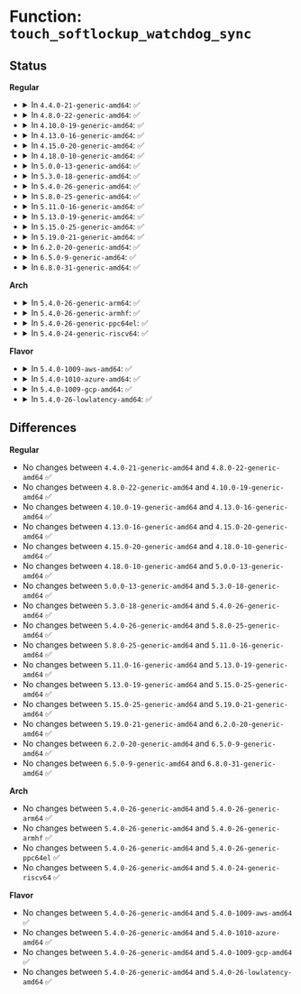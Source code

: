 # Function: <code>touch_softlockup_watchdog_sync</code>

## Status
<b>Regular</b>
<ul>
<li>
<details>
<summary>In <code>4.4.0-21-generic-amd64</code>: ✅</summary>

```c
void touch_softlockup_watchdog_sync()
```

```json
{
  "name": "touch_softlockup_watchdog_sync",
  "collision_type": "Unique Global",
  "inline_type": "No",
  "funcs": [
    {
      "addr": 18446744071580135648,
      "name": "touch_softlockup_watchdog_sync",
      "external": true,
      "loc": "kernel/watchdog.c:268",
      "file": "kernel/watchdog.c",
      "inline": "seen, unknown",
      "caller_inline": [],
      "caller_func": [
        "arch/x86/kernel/pvclock.c:pvclock_touch_watchdogs",
        "kernel/debug/debug_core.c:kgdb_cpu_enter",
        "kernel/debug/debug_core.c:kgdb_cpu_enter",
        "kernel/debug/debug_core.c:kgdb_cpu_enter"
      ]
    }
  ],
  "symbols": [
    {
      "addr": 18446744071580135648,
      "name": "touch_softlockup_watchdog_sync",
      "section": ".text",
      "bind": "STB_GLOBAL",
      "size": 31
    }
  ]
}
```
</details>
</li>
<li>
<details>
<summary>In <code>4.8.0-22-generic-amd64</code>: ✅</summary>

```c
void touch_softlockup_watchdog_sync()
```

```json
{
  "name": "touch_softlockup_watchdog_sync",
  "collision_type": "Unique Global",
  "inline_type": "No",
  "funcs": [
    {
      "addr": 18446744071580169776,
      "name": "touch_softlockup_watchdog_sync",
      "external": true,
      "loc": "kernel/watchdog.c:284",
      "file": "kernel/watchdog.c",
      "inline": "seen, unknown",
      "caller_inline": [],
      "caller_func": [
        "arch/x86/kernel/pvclock.c:pvclock_touch_watchdogs",
        "kernel/debug/debug_core.c:kgdb_cpu_enter",
        "kernel/debug/debug_core.c:kgdb_cpu_enter",
        "kernel/debug/debug_core.c:kgdb_cpu_enter"
      ]
    }
  ],
  "symbols": [
    {
      "addr": 18446744071580169776,
      "name": "touch_softlockup_watchdog_sync",
      "section": ".text",
      "bind": "STB_GLOBAL",
      "size": 31
    }
  ]
}
```
</details>
</li>
<li>
<details>
<summary>In <code>4.10.0-19-generic-amd64</code>: ✅</summary>

```c
void touch_softlockup_watchdog_sync()
```

```json
{
  "name": "touch_softlockup_watchdog_sync",
  "collision_type": "Unique Global",
  "inline_type": "No",
  "funcs": [
    {
      "addr": 18446744071580209216,
      "name": "touch_softlockup_watchdog_sync",
      "external": true,
      "loc": "kernel/watchdog.c:207",
      "file": "kernel/watchdog.c",
      "inline": "seen, unknown",
      "caller_inline": [],
      "caller_func": [
        "arch/x86/kernel/pvclock.c:pvclock_touch_watchdogs",
        "kernel/debug/debug_core.c:kgdb_cpu_enter",
        "kernel/debug/debug_core.c:kgdb_cpu_enter",
        "kernel/debug/debug_core.c:kgdb_cpu_enter"
      ]
    }
  ],
  "symbols": [
    {
      "addr": 18446744071580209216,
      "name": "touch_softlockup_watchdog_sync",
      "section": ".text",
      "bind": "STB_GLOBAL",
      "size": 31
    }
  ]
}
```
</details>
</li>
<li>
<details>
<summary>In <code>4.13.0-16-generic-amd64</code>: ✅</summary>

```c
void touch_softlockup_watchdog_sync()
```

```json
{
  "name": "touch_softlockup_watchdog_sync",
  "collision_type": "Unique Global",
  "inline_type": "No",
  "funcs": [
    {
      "addr": 18446744071580217776,
      "name": "touch_softlockup_watchdog_sync",
      "external": true,
      "loc": "kernel/watchdog.c:290",
      "file": "kernel/watchdog.c",
      "inline": "seen, unknown",
      "caller_inline": [],
      "caller_func": [
        "arch/x86/kernel/pvclock.c:pvclock_touch_watchdogs",
        "kernel/debug/debug_core.c:kgdb_cpu_enter",
        "kernel/debug/debug_core.c:kgdb_cpu_enter",
        "kernel/debug/debug_core.c:kgdb_cpu_enter"
      ]
    }
  ],
  "symbols": [
    {
      "addr": 18446744071580217776,
      "name": "touch_softlockup_watchdog_sync",
      "section": ".text",
      "bind": "STB_GLOBAL",
      "size": 31
    }
  ]
}
```
</details>
</li>
<li>
<details>
<summary>In <code>4.15.0-20-generic-amd64</code>: ✅</summary>

```c
void touch_softlockup_watchdog_sync()
```

```json
{
  "name": "touch_softlockup_watchdog_sync",
  "collision_type": "Unique Global",
  "inline_type": "No",
  "funcs": [
    {
      "addr": 18446744071580269008,
      "name": "touch_softlockup_watchdog_sync",
      "external": true,
      "loc": "kernel/watchdog.c:303",
      "file": "kernel/watchdog.c",
      "inline": "seen, unknown",
      "caller_inline": [],
      "caller_func": [
        "arch/x86/kernel/pvclock.c:pvclock_touch_watchdogs",
        "kernel/debug/debug_core.c:kgdb_cpu_enter",
        "kernel/debug/debug_core.c:kgdb_cpu_enter",
        "kernel/debug/debug_core.c:kgdb_cpu_enter"
      ]
    }
  ],
  "symbols": [
    {
      "addr": 18446744071580269008,
      "name": "touch_softlockup_watchdog_sync",
      "section": ".text",
      "bind": "STB_GLOBAL",
      "size": 31
    }
  ]
}
```
</details>
</li>
<li>
<details>
<summary>In <code>4.18.0-10-generic-amd64</code>: ✅</summary>

```c
void touch_softlockup_watchdog_sync()
```

```json
{
  "name": "touch_softlockup_watchdog_sync",
  "collision_type": "Unique Global",
  "inline_type": "No",
  "funcs": [
    {
      "addr": 18446744071580329248,
      "name": "touch_softlockup_watchdog_sync",
      "external": true,
      "loc": "kernel/watchdog.c:303",
      "file": "kernel/watchdog.c",
      "inline": "seen, unknown",
      "caller_inline": [],
      "caller_func": [
        "arch/x86/kernel/pvclock.c:pvclock_touch_watchdogs",
        "kernel/debug/debug_core.c:kgdb_cpu_enter",
        "kernel/debug/debug_core.c:kgdb_cpu_enter",
        "kernel/debug/debug_core.c:kgdb_cpu_enter"
      ]
    }
  ],
  "symbols": [
    {
      "addr": 18446744071580329248,
      "name": "touch_softlockup_watchdog_sync",
      "section": ".text",
      "bind": "STB_GLOBAL",
      "size": 31
    }
  ]
}
```
</details>
</li>
<li>
<details>
<summary>In <code>5.0.0-13-generic-amd64</code>: ✅</summary>

```c
void touch_softlockup_watchdog_sync()
```

```json
{
  "name": "touch_softlockup_watchdog_sync",
  "collision_type": "Unique Global",
  "inline_type": "No",
  "funcs": [
    {
      "addr": 18446744071580382512,
      "name": "touch_softlockup_watchdog_sync",
      "external": true,
      "loc": "kernel/watchdog.c:298",
      "file": "kernel/watchdog.c",
      "inline": "seen, unknown",
      "caller_inline": [],
      "caller_func": [
        "arch/x86/kernel/pvclock.c:pvclock_touch_watchdogs",
        "kernel/debug/debug_core.c:kgdb_cpu_enter",
        "kernel/debug/debug_core.c:kgdb_cpu_enter",
        "kernel/debug/debug_core.c:kgdb_cpu_enter"
      ]
    }
  ],
  "symbols": [
    {
      "addr": 18446744071580382512,
      "name": "touch_softlockup_watchdog_sync",
      "section": ".text",
      "bind": "STB_GLOBAL",
      "size": 31
    }
  ]
}
```
</details>
</li>
<li>
<details>
<summary>In <code>5.3.0-18-generic-amd64</code>: ✅</summary>

```c
void touch_softlockup_watchdog_sync()
```

```json
{
  "name": "touch_softlockup_watchdog_sync",
  "collision_type": "Unique Global",
  "inline_type": "No",
  "funcs": [
    {
      "addr": 18446744071580435200,
      "name": "touch_softlockup_watchdog_sync",
      "external": true,
      "loc": "kernel/watchdog.c:305",
      "file": "kernel/watchdog.c",
      "inline": "seen, unknown",
      "caller_inline": [],
      "caller_func": [
        "arch/x86/kernel/pvclock.c:pvclock_touch_watchdogs",
        "kernel/debug/debug_core.c:kgdb_cpu_enter",
        "kernel/debug/debug_core.c:kgdb_cpu_enter",
        "kernel/debug/debug_core.c:kgdb_cpu_enter"
      ]
    }
  ],
  "symbols": [
    {
      "addr": 18446744071580435200,
      "name": "touch_softlockup_watchdog_sync",
      "section": ".text",
      "bind": "STB_GLOBAL",
      "size": 31
    }
  ]
}
```
</details>
</li>
<li>
<details>
<summary>In <code>5.4.0-26-generic-amd64</code>: ✅</summary>

```c
void touch_softlockup_watchdog_sync()
```

```json
{
  "name": "touch_softlockup_watchdog_sync",
  "collision_type": "Unique Global",
  "inline_type": "No",
  "funcs": [
    {
      "addr": 18446744071580483968,
      "name": "touch_softlockup_watchdog_sync",
      "external": true,
      "loc": "kernel/watchdog.c:307",
      "file": "kernel/watchdog.c",
      "inline": "seen, unknown",
      "caller_inline": [],
      "caller_func": [
        "arch/x86/kernel/pvclock.c:pvclock_touch_watchdogs",
        "arch/x86/platform/uv/uv_nmi.c:uv_handle_nmi",
        "kernel/debug/debug_core.c:kgdb_cpu_enter",
        "kernel/debug/debug_core.c:kgdb_cpu_enter",
        "kernel/debug/debug_core.c:kgdb_cpu_enter"
      ]
    }
  ],
  "symbols": [
    {
      "addr": 18446744071580483968,
      "name": "touch_softlockup_watchdog_sync",
      "section": ".text",
      "bind": "STB_GLOBAL",
      "size": 31
    }
  ]
}
```
</details>
</li>
<li>
<details>
<summary>In <code>5.8.0-25-generic-amd64</code>: ✅</summary>

```c
void touch_softlockup_watchdog_sync()
```

```json
{
  "name": "touch_softlockup_watchdog_sync",
  "collision_type": "Unique Global",
  "inline_type": "No",
  "funcs": [
    {
      "addr": 18446744071580568832,
      "name": "touch_softlockup_watchdog_sync",
      "external": true,
      "loc": "kernel/watchdog.c:286",
      "file": "kernel/watchdog.c",
      "inline": "seen, unknown",
      "caller_inline": [],
      "caller_func": [
        "arch/x86/kernel/pvclock.c:pvclock_clocksource_read",
        "arch/x86/platform/uv/uv_nmi.c:uv_handle_nmi",
        "kernel/debug/debug_core.c:kgdb_cpu_enter",
        "kernel/debug/debug_core.c:kgdb_cpu_enter",
        "kernel/debug/debug_core.c:kgdb_cpu_enter"
      ]
    }
  ],
  "symbols": [
    {
      "addr": 18446744071580568832,
      "name": "touch_softlockup_watchdog_sync",
      "section": ".text",
      "bind": "STB_GLOBAL",
      "size": 31
    }
  ]
}
```
</details>
</li>
<li>
<details>
<summary>In <code>5.11.0-16-generic-amd64</code>: ✅</summary>

```c
void touch_softlockup_watchdog_sync()
```

```json
{
  "name": "touch_softlockup_watchdog_sync",
  "collision_type": "Unique Global",
  "inline_type": "No",
  "funcs": [
    {
      "addr": 18446744071580556704,
      "name": "touch_softlockup_watchdog_sync",
      "external": true,
      "loc": "kernel/watchdog.c:286",
      "file": "kernel/watchdog.c",
      "inline": "seen, unknown",
      "caller_inline": [],
      "caller_func": [
        "arch/x86/kernel/pvclock.c:pvclock_clocksource_read",
        "arch/x86/platform/uv/uv_nmi.c:uv_handle_nmi",
        "kernel/debug/debug_core.c:kgdb_cpu_enter",
        "kernel/debug/debug_core.c:kgdb_cpu_enter",
        "kernel/debug/debug_core.c:kgdb_cpu_enter"
      ]
    }
  ],
  "symbols": [
    {
      "addr": 18446744071580556704,
      "name": "touch_softlockup_watchdog_sync",
      "section": ".text",
      "bind": "STB_GLOBAL",
      "size": 31
    }
  ]
}
```
</details>
</li>
<li>
<details>
<summary>In <code>5.13.0-19-generic-amd64</code>: ✅</summary>

```c
void touch_softlockup_watchdog_sync()
```

```json
{
  "name": "touch_softlockup_watchdog_sync",
  "collision_type": "Unique Global",
  "inline_type": "No",
  "funcs": [
    {
      "addr": 18446744071580560016,
      "name": "touch_softlockup_watchdog_sync",
      "external": true,
      "loc": "kernel/watchdog.c:299",
      "file": "kernel/watchdog.c",
      "inline": "seen, unknown",
      "caller_inline": [],
      "caller_func": [
        "arch/x86/kernel/pvclock.c:pvclock_clocksource_read",
        "arch/x86/platform/uv/uv_nmi.c:uv_handle_nmi",
        "kernel/debug/debug_core.c:kgdb_cpu_enter",
        "kernel/debug/debug_core.c:kgdb_cpu_enter",
        "kernel/debug/debug_core.c:kgdb_cpu_enter"
      ]
    }
  ],
  "symbols": [
    {
      "addr": 18446744071580560016,
      "name": "touch_softlockup_watchdog_sync",
      "section": ".text",
      "bind": "STB_GLOBAL",
      "size": 31
    }
  ]
}
```
</details>
</li>
<li>
<details>
<summary>In <code>5.15.0-25-generic-amd64</code>: ✅</summary>

```c
void touch_softlockup_watchdog_sync()
```

```json
{
  "name": "touch_softlockup_watchdog_sync",
  "collision_type": "Unique Global",
  "inline_type": "No",
  "funcs": [
    {
      "addr": 18446744071580729984,
      "name": "touch_softlockup_watchdog_sync",
      "external": true,
      "loc": "kernel/watchdog.c:299",
      "file": "kernel/watchdog.c",
      "inline": "seen, unknown",
      "caller_inline": [],
      "caller_func": [
        "arch/x86/kernel/pvclock.c:pvclock_clocksource_read",
        "arch/x86/platform/uv/uv_nmi.c:uv_handle_nmi",
        "kernel/debug/debug_core.c:kgdb_cpu_enter",
        "kernel/debug/debug_core.c:kgdb_cpu_enter",
        "kernel/debug/debug_core.c:kgdb_cpu_enter"
      ]
    }
  ],
  "symbols": [
    {
      "addr": 18446744071580729984,
      "name": "touch_softlockup_watchdog_sync",
      "section": ".text",
      "bind": "STB_GLOBAL",
      "size": 31
    }
  ]
}
```
</details>
</li>
<li>
<details>
<summary>In <code>5.19.0-21-generic-amd64</code>: ✅</summary>

```c
void touch_softlockup_watchdog_sync()
```

```json
{
  "name": "touch_softlockup_watchdog_sync",
  "collision_type": "Unique Global",
  "inline_type": "No",
  "funcs": [
    {
      "addr": 18446744071580943008,
      "name": "touch_softlockup_watchdog_sync",
      "external": true,
      "loc": "kernel/watchdog.c:299",
      "file": "kernel/watchdog.c",
      "inline": "seen, unknown",
      "caller_inline": [],
      "caller_func": [
        "arch/x86/kernel/pvclock.c:pvclock_clocksource_read",
        "arch/x86/platform/uv/uv_nmi.c:uv_handle_nmi",
        "kernel/debug/debug_core.c:kgdb_cpu_enter",
        "kernel/debug/debug_core.c:kgdb_cpu_enter",
        "kernel/debug/debug_core.c:kgdb_cpu_enter"
      ]
    }
  ],
  "symbols": [
    {
      "addr": 18446744071580943008,
      "name": "touch_softlockup_watchdog_sync",
      "section": ".text",
      "bind": "STB_GLOBAL",
      "size": 35
    }
  ]
}
```
</details>
</li>
<li>
<details>
<summary>In <code>6.2.0-20-generic-amd64</code>: ✅</summary>

```c
void touch_softlockup_watchdog_sync()
```

```json
{
  "name": "touch_softlockup_watchdog_sync",
  "collision_type": "Unique Global",
  "inline_type": "No",
  "funcs": [
    {
      "addr": 18446744071581236784,
      "name": "touch_softlockup_watchdog_sync",
      "external": true,
      "loc": "kernel/watchdog.c:299",
      "file": "kernel/watchdog.c",
      "inline": "seen, unknown",
      "caller_inline": [],
      "caller_func": [
        "arch/x86/kernel/pvclock.c:pvclock_clocksource_read",
        "arch/x86/platform/uv/uv_nmi.c:uv_handle_nmi",
        "kernel/debug/debug_core.c:kgdb_cpu_enter",
        "kernel/debug/debug_core.c:kgdb_cpu_enter",
        "kernel/debug/debug_core.c:kgdb_cpu_enter"
      ]
    }
  ],
  "symbols": [
    {
      "addr": 18446744071581236784,
      "name": "touch_softlockup_watchdog_sync",
      "section": ".text",
      "bind": "STB_GLOBAL",
      "size": 35
    }
  ]
}
```
</details>
</li>
<li>
<details>
<summary>In <code>6.5.0-9-generic-amd64</code>: ✅</summary>

```c
void touch_softlockup_watchdog_sync()
```

```json
{
  "name": "touch_softlockup_watchdog_sync",
  "collision_type": "Unique Global",
  "inline_type": "No",
  "funcs": [
    {
      "addr": 18446744071581332048,
      "name": "touch_softlockup_watchdog_sync",
      "external": true,
      "loc": "kernel/watchdog.c:399",
      "file": "kernel/watchdog.c",
      "inline": "seen, unknown",
      "caller_inline": [],
      "caller_func": [
        "arch/x86/kernel/pvclock.c:pvclock_clocksource_read",
        "arch/x86/platform/uv/uv_nmi.c:uv_handle_nmi",
        "kernel/debug/debug_core.c:kgdb_cpu_enter",
        "kernel/debug/debug_core.c:kgdb_cpu_enter",
        "kernel/debug/debug_core.c:kgdb_cpu_enter"
      ]
    }
  ],
  "symbols": [
    {
      "addr": 18446744071581332048,
      "name": "touch_softlockup_watchdog_sync",
      "section": ".text",
      "bind": "STB_GLOBAL",
      "size": 35
    }
  ]
}
```
</details>
</li>
<li>
<details>
<summary>In <code>6.8.0-31-generic-amd64</code>: ✅</summary>

```c
void touch_softlockup_watchdog_sync()
```

```json
{
  "name": "touch_softlockup_watchdog_sync",
  "collision_type": "Unique Global",
  "inline_type": "No",
  "funcs": [
    {
      "addr": 18446744071581438560,
      "name": "touch_softlockup_watchdog_sync",
      "external": true,
      "loc": "kernel/watchdog.c:426",
      "file": "kernel/watchdog.c",
      "inline": "seen, unknown",
      "caller_inline": [],
      "caller_func": [
        "arch/x86/kernel/pvclock.c:pvclock_clocksource_read",
        "arch/x86/platform/uv/uv_nmi.c:uv_handle_nmi",
        "kernel/debug/debug_core.c:kgdb_cpu_enter",
        "kernel/debug/debug_core.c:kgdb_cpu_enter",
        "kernel/debug/debug_core.c:kgdb_cpu_enter"
      ]
    }
  ],
  "symbols": [
    {
      "addr": 18446744071581438560,
      "name": "touch_softlockup_watchdog_sync",
      "section": ".text",
      "bind": "STB_GLOBAL",
      "size": 35
    }
  ]
}
```
</details>
</li>
</ul>
<b>Arch</b>
<ul>
<li>
<details>
<summary>In <code>5.4.0-26-generic-arm64</code>: ✅</summary>

```c
void touch_softlockup_watchdog_sync()
```

```json
{
  "name": "touch_softlockup_watchdog_sync",
  "collision_type": "Unique Global",
  "inline_type": "No",
  "funcs": [
    {
      "addr": 18446603336491760256,
      "name": "touch_softlockup_watchdog_sync",
      "external": true,
      "loc": "kernel/watchdog.c:307",
      "file": "kernel/watchdog.c",
      "inline": "seen, unknown",
      "caller_inline": [],
      "caller_func": [
        "kernel/debug/debug_core.c:kgdb_cpu_enter",
        "kernel/debug/debug_core.c:kgdb_cpu_enter",
        "kernel/debug/debug_core.c:kgdb_cpu_enter"
      ]
    }
  ],
  "symbols": [
    {
      "addr": 18446603336491760256,
      "name": "touch_softlockup_watchdog_sync",
      "section": ".text",
      "bind": "STB_GLOBAL",
      "size": 60
    }
  ]
}
```
</details>
</li>
<li>
<details>
<summary>In <code>5.4.0-26-generic-armhf</code>: ✅</summary>

```c
void touch_softlockup_watchdog_sync()
```

```json
{
  "name": "touch_softlockup_watchdog_sync",
  "collision_type": "Unique Global",
  "inline_type": "No",
  "funcs": [
    {
      "addr": 3225708572,
      "name": "touch_softlockup_watchdog_sync",
      "external": true,
      "loc": "kernel/watchdog.c:307",
      "file": "kernel/watchdog.c",
      "inline": "seen, unknown",
      "caller_inline": [],
      "caller_func": [
        "kernel/debug/debug_core.c:kgdb_cpu_enter",
        "kernel/debug/debug_core.c:kgdb_cpu_enter",
        "kernel/debug/debug_core.c:kgdb_cpu_enter"
      ]
    }
  ],
  "symbols": [
    {
      "addr": 3225708572,
      "name": "touch_softlockup_watchdog_sync",
      "section": ".text",
      "bind": "STB_GLOBAL",
      "size": 60
    }
  ]
}
```
</details>
</li>
<li>
<details>
<summary>In <code>5.4.0-26-generic-ppc64el</code>: ✅</summary>

```c
void touch_softlockup_watchdog_sync()
```

```json
{
  "name": "touch_softlockup_watchdog_sync",
  "collision_type": "Unique Global",
  "inline_type": "No",
  "funcs": [
    {
      "addr": 13835058055284802400,
      "name": "touch_softlockup_watchdog_sync",
      "external": true,
      "loc": "kernel/watchdog.c:307",
      "file": "kernel/watchdog.c",
      "inline": "seen, unknown",
      "caller_inline": [],
      "caller_func": [
        "kernel/debug/debug_core.c:kgdb_cpu_enter",
        "kernel/debug/debug_core.c:kgdb_cpu_enter",
        "kernel/debug/debug_core.c:kgdb_cpu_enter"
      ]
    }
  ],
  "symbols": [
    {
      "addr": 13835058055284802400,
      "name": "touch_softlockup_watchdog_sync",
      "section": ".text",
      "bind": "STB_GLOBAL",
      "size": 60
    }
  ]
}
```
</details>
</li>
<li>
<details>
<summary>In <code>5.4.0-24-generic-riscv64</code>: ✅</summary>

```c
void touch_softlockup_watchdog_sync()
```

```json
{
  "name": "touch_softlockup_watchdog_sync",
  "collision_type": "Unique Global",
  "inline_type": "No",
  "funcs": [
    {
      "addr": 18446743936272081370,
      "name": "touch_softlockup_watchdog_sync",
      "external": true,
      "loc": "kernel/watchdog.c:307",
      "file": "kernel/watchdog.c",
      "inline": "seen, unknown",
      "caller_inline": [],
      "caller_func": []
    }
  ],
  "symbols": [
    {
      "addr": 18446743936272081370,
      "name": "touch_softlockup_watchdog_sync",
      "section": ".text",
      "bind": "STB_GLOBAL",
      "size": 84
    }
  ]
}
```
</details>
</li>
</ul>
<b>Flavor</b>
<ul>
<li>
<details>
<summary>In <code>5.4.0-1009-aws-amd64</code>: ✅</summary>

```c
void touch_softlockup_watchdog_sync()
```

```json
{
  "name": "touch_softlockup_watchdog_sync",
  "collision_type": "Unique Global",
  "inline_type": "No",
  "funcs": [
    {
      "addr": 18446744071580452768,
      "name": "touch_softlockup_watchdog_sync",
      "external": true,
      "loc": "kernel/watchdog.c:307",
      "file": "kernel/watchdog.c",
      "inline": "seen, unknown",
      "caller_inline": [],
      "caller_func": [
        "arch/x86/kernel/pvclock.c:pvclock_touch_watchdogs",
        "kernel/debug/debug_core.c:kgdb_cpu_enter",
        "kernel/debug/debug_core.c:kgdb_cpu_enter",
        "kernel/debug/debug_core.c:kgdb_cpu_enter"
      ]
    }
  ],
  "symbols": [
    {
      "addr": 18446744071580452768,
      "name": "touch_softlockup_watchdog_sync",
      "section": ".text",
      "bind": "STB_GLOBAL",
      "size": 31
    }
  ]
}
```
</details>
</li>
<li>
<details>
<summary>In <code>5.4.0-1010-azure-amd64</code>: ✅</summary>

```c
void touch_softlockup_watchdog_sync()
```

```json
{
  "name": "touch_softlockup_watchdog_sync",
  "collision_type": "Unique Global",
  "inline_type": "No",
  "funcs": [
    {
      "addr": 18446744071580399840,
      "name": "touch_softlockup_watchdog_sync",
      "external": true,
      "loc": "kernel/watchdog.c:307",
      "file": "kernel/watchdog.c",
      "inline": "seen, unknown",
      "caller_inline": [],
      "caller_func": [
        "arch/x86/kernel/pvclock.c:pvclock_touch_watchdogs",
        "kernel/debug/debug_core.c:kgdb_cpu_enter",
        "kernel/debug/debug_core.c:kgdb_cpu_enter",
        "kernel/debug/debug_core.c:kgdb_cpu_enter"
      ]
    }
  ],
  "symbols": [
    {
      "addr": 18446744071580399840,
      "name": "touch_softlockup_watchdog_sync",
      "section": ".text",
      "bind": "STB_GLOBAL",
      "size": 31
    }
  ]
}
```
</details>
</li>
<li>
<details>
<summary>In <code>5.4.0-1009-gcp-amd64</code>: ✅</summary>

```c
void touch_softlockup_watchdog_sync()
```

```json
{
  "name": "touch_softlockup_watchdog_sync",
  "collision_type": "Unique Global",
  "inline_type": "No",
  "funcs": [
    {
      "addr": 18446744071580444016,
      "name": "touch_softlockup_watchdog_sync",
      "external": true,
      "loc": "kernel/watchdog.c:307",
      "file": "kernel/watchdog.c",
      "inline": "seen, unknown",
      "caller_inline": [],
      "caller_func": [
        "arch/x86/kernel/pvclock.c:pvclock_touch_watchdogs",
        "kernel/debug/debug_core.c:kgdb_cpu_enter",
        "kernel/debug/debug_core.c:kgdb_cpu_enter",
        "kernel/debug/debug_core.c:kgdb_cpu_enter"
      ]
    }
  ],
  "symbols": [
    {
      "addr": 18446744071580444016,
      "name": "touch_softlockup_watchdog_sync",
      "section": ".text",
      "bind": "STB_GLOBAL",
      "size": 31
    }
  ]
}
```
</details>
</li>
<li>
<details>
<summary>In <code>5.4.0-26-lowlatency-amd64</code>: ✅</summary>

```c
void touch_softlockup_watchdog_sync()
```

```json
{
  "name": "touch_softlockup_watchdog_sync",
  "collision_type": "Unique Global",
  "inline_type": "No",
  "funcs": [
    {
      "addr": 18446744071580499648,
      "name": "touch_softlockup_watchdog_sync",
      "external": true,
      "loc": "kernel/watchdog.c:307",
      "file": "kernel/watchdog.c",
      "inline": "seen, unknown",
      "caller_inline": [],
      "caller_func": [
        "arch/x86/kernel/pvclock.c:pvclock_touch_watchdogs",
        "arch/x86/platform/uv/uv_nmi.c:uv_handle_nmi",
        "kernel/debug/debug_core.c:kgdb_cpu_enter",
        "kernel/debug/debug_core.c:kgdb_cpu_enter",
        "kernel/debug/debug_core.c:kgdb_cpu_enter"
      ]
    }
  ],
  "symbols": [
    {
      "addr": 18446744071580499648,
      "name": "touch_softlockup_watchdog_sync",
      "section": ".text",
      "bind": "STB_GLOBAL",
      "size": 31
    }
  ]
}
```
</details>
</li>
</ul>

## Differences
<b>Regular</b>
<ul>
<li>
No changes between <code>4.4.0-21-generic-amd64</code> and <code>4.8.0-22-generic-amd64</code> ✅
</li>
<li>
No changes between <code>4.8.0-22-generic-amd64</code> and <code>4.10.0-19-generic-amd64</code> ✅
</li>
<li>
No changes between <code>4.10.0-19-generic-amd64</code> and <code>4.13.0-16-generic-amd64</code> ✅
</li>
<li>
No changes between <code>4.13.0-16-generic-amd64</code> and <code>4.15.0-20-generic-amd64</code> ✅
</li>
<li>
No changes between <code>4.15.0-20-generic-amd64</code> and <code>4.18.0-10-generic-amd64</code> ✅
</li>
<li>
No changes between <code>4.18.0-10-generic-amd64</code> and <code>5.0.0-13-generic-amd64</code> ✅
</li>
<li>
No changes between <code>5.0.0-13-generic-amd64</code> and <code>5.3.0-18-generic-amd64</code> ✅
</li>
<li>
No changes between <code>5.3.0-18-generic-amd64</code> and <code>5.4.0-26-generic-amd64</code> ✅
</li>
<li>
No changes between <code>5.4.0-26-generic-amd64</code> and <code>5.8.0-25-generic-amd64</code> ✅
</li>
<li>
No changes between <code>5.8.0-25-generic-amd64</code> and <code>5.11.0-16-generic-amd64</code> ✅
</li>
<li>
No changes between <code>5.11.0-16-generic-amd64</code> and <code>5.13.0-19-generic-amd64</code> ✅
</li>
<li>
No changes between <code>5.13.0-19-generic-amd64</code> and <code>5.15.0-25-generic-amd64</code> ✅
</li>
<li>
No changes between <code>5.15.0-25-generic-amd64</code> and <code>5.19.0-21-generic-amd64</code> ✅
</li>
<li>
No changes between <code>5.19.0-21-generic-amd64</code> and <code>6.2.0-20-generic-amd64</code> ✅
</li>
<li>
No changes between <code>6.2.0-20-generic-amd64</code> and <code>6.5.0-9-generic-amd64</code> ✅
</li>
<li>
No changes between <code>6.5.0-9-generic-amd64</code> and <code>6.8.0-31-generic-amd64</code> ✅
</li>
</ul>
<b>Arch</b>
<ul>
<li>
No changes between <code>5.4.0-26-generic-amd64</code> and <code>5.4.0-26-generic-arm64</code> ✅
</li>
<li>
No changes between <code>5.4.0-26-generic-amd64</code> and <code>5.4.0-26-generic-armhf</code> ✅
</li>
<li>
No changes between <code>5.4.0-26-generic-amd64</code> and <code>5.4.0-26-generic-ppc64el</code> ✅
</li>
<li>
No changes between <code>5.4.0-26-generic-amd64</code> and <code>5.4.0-24-generic-riscv64</code> ✅
</li>
</ul>
<b>Flavor</b>
<ul>
<li>
No changes between <code>5.4.0-26-generic-amd64</code> and <code>5.4.0-1009-aws-amd64</code> ✅
</li>
<li>
No changes between <code>5.4.0-26-generic-amd64</code> and <code>5.4.0-1010-azure-amd64</code> ✅
</li>
<li>
No changes between <code>5.4.0-26-generic-amd64</code> and <code>5.4.0-1009-gcp-amd64</code> ✅
</li>
<li>
No changes between <code>5.4.0-26-generic-amd64</code> and <code>5.4.0-26-lowlatency-amd64</code> ✅
</li>
</ul>
